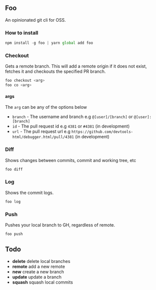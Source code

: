 ## Foo

An opinionated git cli for OSS.

### How to install

```js
npm install -g foo | yarn global add foo
```

### Checkout

Gets a remote branch. This will add a remote origin if it does not exist, fetches it and checkouts the specified PR branch.

```bash
foo checkout <arg>
foo co <arg>
```
#### args
The `arg` can be any of the options below
- `branch` - The username and branch e.g `@[user]/[branch]` or `@[user]:[branch]`
- `id` - The pull request id e.g `4381` or `#4381` (in development)
- `url` - The pull request url e.g `https://github.com/devtools-html/debugger.html/pull/4381` (in development)


### Diff

Shows changes between commits, commit and working tree, etc

```bash
foo diff
```

### Log

Shows the commit logs.

```bash
foo log
```

### Push

Pushes your local branch to GH, regardless of remote.

```bash
foo push
```


## Todo
* **delete** delete local branches
* **remote** add a new remote
* **new** create a new branch
* **update** update a branch
* **squash** squash local commits
